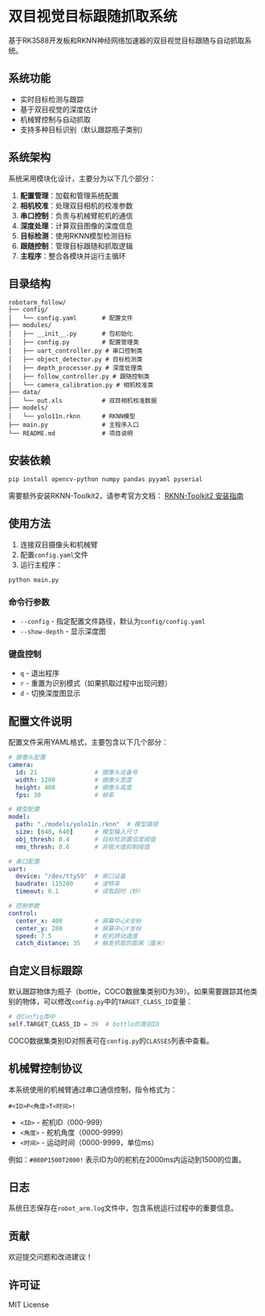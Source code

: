 # 双目视觉目标跟随抓取系统

基于RK3588开发板和RKNN神经网络加速器的双目视觉目标跟随与自动抓取系统。

## 系统功能

- 实时目标检测与跟踪
- 基于双目视觉的深度估计
- 机械臂控制与自动抓取
- 支持多种目标识别（默认跟踪瓶子类别）

## 系统架构

系统采用模块化设计，主要分为以下几个部分：

1. **配置管理**：加载和管理系统配置
2. **相机校准**：处理双目相机的校准参数
3. **串口控制**：负责与机械臂舵机的通信
4. **深度处理**：计算双目图像的深度信息
5. **目标检测**：使用RKNN模型检测目标
6. **跟随控制**：管理目标跟随和抓取逻辑
7. **主程序**：整合各模块并运行主循环

## 目录结构

```
robotarm_follow/
├── config/
│   └── config.yaml       # 配置文件
├── modules/
│   ├── __init__.py       # 包初始化
│   ├── config.py         # 配置管理类
│   ├── uart_controller.py # 串口控制类
│   ├── object_detector.py # 目标检测类
│   ├── depth_processor.py # 深度处理类
│   ├── follow_controller.py # 跟随控制类
│   └── camera_calibration.py # 相机校准类
├── data/
│   └── out.xls           # 双目相机校准数据
├── models/
│   └── yolo11n.rknn      # RKNN模型
├── main.py               # 主程序入口
└── README.md             # 项目说明
```

## 安装依赖

```bash
pip install opencv-python numpy pandas pyyaml pyserial
```

需要额外安装RKNN-Toolkit2，请参考官方文档：
[RKNN-Toolkit2 安装指南](https://github.com/rockchip-linux/rknn-toolkit2)

## 使用方法

1. 连接双目摄像头和机械臂
2. 配置`config.yaml`文件
3. 运行主程序：

```bash
python main.py
```

### 命令行参数

- `--config` - 指定配置文件路径，默认为`config/config.yaml`
- `--show-depth` - 显示深度图

### 键盘控制

- `q` - 退出程序
- `r` - 重置为识别模式（如果抓取过程中出现问题）
- `d` - 切换深度图显示

## 配置文件说明

配置文件采用YAML格式，主要包含以下几个部分：

```yaml
# 摄像头配置
camera:
  id: 21                # 摄像头设备号
  width: 1280           # 摄像头宽度
  height: 480           # 摄像头高度
  fps: 30               # 帧率

# 模型配置
model:
  path: "./models/yolo11n.rknn"  # 模型路径
  size: [640, 640]      # 模型输入尺寸
  obj_thresh: 0.4       # 目标检测置信度阈值
  nms_thresh: 0.6       # 非极大值抑制阈值

# 串口配置
uart:
  device: "/dev/ttyS9"  # 串口设备
  baudrate: 115200      # 波特率
  timeout: 0.1          # 读取超时（秒）

# 控制参数
control:
  center_x: 400         # 屏幕中心X坐标
  center_y: 280         # 屏幕中心Y坐标
  speed: 7.5            # 舵机转动速度
  catch_distance: 35    # 触发抓取的距离（厘米）
```

## 自定义目标跟踪

默认跟踪物体为瓶子（bottle，COCO数据集类别ID为39）。如果需要跟踪其他类别的物体，可以修改`config.py`中的`TARGET_CLASS_ID`变量：

```python
# 在Config类中
self.TARGET_CLASS_ID = 39  # bottle的类别ID
```

COCO数据集类别ID对照表可在`config.py`的`CLASSES`列表中查看。

## 机械臂控制协议

本系统使用的机械臂通过串口通信控制，指令格式为：

```
#<ID>P<角度>T<时间>!
```

- `<ID>` - 舵机ID（000-999）
- `<角度>` - 舵机角度（0000-9999）
- `<时间>` - 运动时间（0000-9999，单位ms）

例如：`#000P1500T2000!` 表示ID为0的舵机在2000ms内运动到1500的位置。

## 日志

系统日志保存在`robot_arm.log`文件中，包含系统运行过程中的重要信息。

## 贡献

欢迎提交问题和改进建议！

## 许可证

MIT License